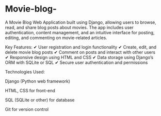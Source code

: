 # Movie-blog-
A Movie Blog Web Application built using Django, allowing users to browse, read, and share blog posts about movies. The app includes user authentication, content management, and an intuitive interface for posting, editing, and commenting on movie-related articles.

Key Features:
✔ User registration and login functionality
✔ Create, edit, and delete movie blog posts
✔ Comment on posts and interact with other users
✔ Responsive design using HTML and CSS
✔ Data storage using Django’s ORM with SQLite or SQL
✔ Secure user authentication and permissions

Technologies Used:

Django (Python web framework)

HTML, CSS for front-end

SQL (SQLite or other) for database

Git for version control
